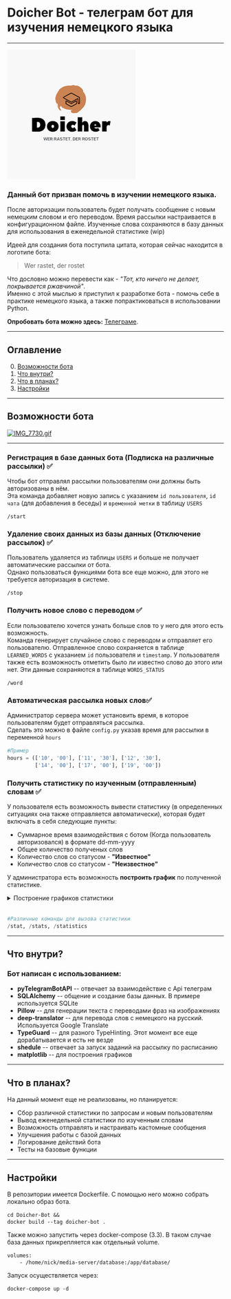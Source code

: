 # Doicher Bot - телеграм бот для изучения немецкого языка
____


![logo](images/logo.png)

### Данный бот призван помочь в изучении немецкого языка.    
После авторизации пользователь будет получать сообщение с новым немецким словом и его переводом. Время рассылки настраивается в конфигурационном файле.
Изученные слова сохраняются в базу данных для использования в еженедельной статистике (wip)

Идеей для создания бота поступила цитата, которая сейчас находится в логотипе бота:
> Wer rastet, der rostet

Что дословно можно перевести как - *"Тот, кто ничего не делает, покрывается ржавчиной"*.    
Именно с этой мыслью я приступил к разработке бота - помочь себе в практике немецкого языка, а также попрактиковаться в использовании Python.

**Опробовать бота можно здесь:** [Телеграме](http://t.me/doicher_bot).
____

## Оглавление

0. [Возможности бота](#Возможности-бота)
1. [Что внутри?](#Что-внутри?)
2. [Что в планах?](#Что-в-планах?)
3. [Настройки](#Настройки)

____

## Возможности бота

[![IMG_7730.gif](https://s4.gifyu.com/images/IMG_7730.gif)](https://gifyu.com/image/STmHi)

____

### Регистрация в базе данных бота (Подписка на различные рассылки) ✅    
Чтобы бот отправлял рассылки пользователям они должны быть авторизованы в нём.    
Эта команда добавляет новую запись с указанием ```id пользователя```, ```id чата``` (для добавления в беседы) и ```временной метки``` в таблицу ```USERS```
```
/start
```

### Удаление своих данных из базы данных (Отключение рассылок) ✅
Пользователь удаляется из таблицы ```USERS``` и больше не получает автоматические рассылки от бота.    
Однако пользоваться функциями бота все еще можно, для этого не требуется авторизация в системе.
```
/stop
```

### Получить новое слово с переводом ✅
Если пользователю хочется узнать больше слов то у него для этого есть возможность.    
Команда генерирует случайное слово с переводом и отправляет его пользователю. Отправленное слово сохраняется в таблице ```LEARNED_WORDS``` с указанием ```id``` пользователя и ```timestamp```.
У пользователя также есть возможность отметить было ли известно слово до этого или нет. Эти данные сохраняются в таблице ```WORDS_STATUS```
```
/word
```

### Автоматическая рассылка новых слов✅
Администратор сервера может установить время, в которое пользователям будет отправляться рассылка.    
Сделать это можно в файле ```config.py``` указав время для рассылки в переменной ```hours```
```python
#Пример
hours = (['10', '00'], ['11', '30'], ['12', '30'],
         ['14', '00'], ['17', '00'], ['19', '00'])
```

### Получить статистику по изученным (отправленным) словам ✅
У пользователя есть возможность вывести статистику (в определенных ситуациях она также отправляется автоматически), которая будет включать в себя следующие пункты:
* Суммарное время взаимодействия с ботом (Когда пользователь авторизовался) в формате dd-mm-yyyy
* Общее количество полученых слов
* Количество слов со статусом - **"Известное"**
* Количество слов со статусом - **"Неизвестное"**

У администратора есть возможность **построить график** по полученной статистике.
<details>
  <summary> Построение графиков статистики</summary>
  
  Имеется базовый функционал создания графиков статистики. На данный момент можно построить график по количеству реакций на полученные слова.
  Чтобы это сделать, необходимо вызвать метод ```generate_graph()``` модуля ```graphics.py``` без дополнительных аргументов.

  В ответе будет сгенерирован график в папке ```images/graph.png```
  
![graph](images/graph_ex.png)
  
</details>
<br>

```python
#Различные команды для вызова статистики
/stat, /stats, /statistics
```
____

## Что внутри?

### Бот написан с использованием:

* **pyTelegramBotAPI** -- отвечает за взаимодействие с Api телеграм
* **SQLAlchemy** -- общение и создание базы данных. В примере используется SQLite
* **Pillow** -- для генерации текста с переводами фраз на изображениях
* **deep-translator** -- для перевода слов с немецкого на русский. Используется Google Translate
* **TypeGuard** -- для разного TypeHinting. Этот момент все еще дорабатывается и есть не везде
* **shedule** -- отвечает за запуск заданий на рассылку по расписанию
* **matplotlib** -- для построения графиков

____

## Что в планах?

На данный момент еще не реализованы, но планируется:

* Сбор различной статистики по запросам и новым пользователям
* Вывод еженедельной статистики по изученным словам
* Возможность отправлять и настраивать кастомные сообщения
* Улучшения работы с базой данных
* Логирование действий бота
* Тесты на базовые функции

____

## Настройки

В репозитории имеется Dockerfile. С помощью него можно собрать локально образ бота.
```
cd Doicher-Bot &&
docker build --tag doicher-bot .
```

Также можно запустить через docker-compose (3.3). В таком случае база данных прикрепляется как отдельный volume.
```
volumes:
    - /home/nick/media-server/database:/app/database/
```

Запуск осуществляется через:
```
docker-compose up -d
```